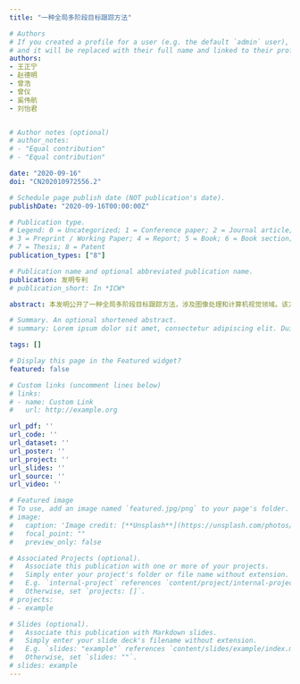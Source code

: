 ```yaml
---
title: "一种全局多阶段目标跟踪方法"

# Authors
# If you created a profile for a user (e.g. the default `admin` user), write the username (folder name) here 
# and it will be replaced with their full name and linked to their profile.
authors:
- 王正宁
- 赵德明
- 曾浩
- 曾仪
- 奚伟航
- 刘怡君


# Author notes (optional)
# author_notes:
# - "Equal contribution"
# - "Equal contribution"

date: "2020-09-16"
doi: "CN202010972556.2"

# Schedule page publish date (NOT publication's date).
publishDate: "2020-09-16T00:00:00Z"

# Publication type.
# Legend: 0 = Uncategorized; 1 = Conference paper; 2 = Journal article;
# 3 = Preprint / Working Paper; 4 = Report; 5 = Book; 6 = Book section;
# 7 = Thesis; 8 = Patent
publication_types: ["8"]

# Publication name and optional abbreviated publication name.
publication: 发明专利
# publication_short: In *ICW*

abstract: 本发明公开了一种全局多阶段目标跟踪方法，涉及图像处理和计算机视觉领域。该方法使用的方法关键步骤分为如下两个阶段，第一阶段输入为第一帧与搜索帧，第二阶段输出一系列带有置信度的跟踪目标边界框。本发明在目标跟踪网络的特征提取阶段使用可变形卷积结构，使得网络对目标的特征提取具有更强的形变鲁棒性。在区域候选网络使用导向锚框机制，让网络自行学习产生锚框，使得锚框与当前输入特征有更好的契合程度，同时在使用不同数据集进行训练时，模型对不同的数据集也有良好的拟合能力。使用正样本判别阈值递增的多阶段级联的候选框分类回归网络进行候选框的精修，使得候选框质量与不同阶段的判别阈值相匹配，进一步提升结果框的精确度。

# Summary. An optional shortened abstract.
# summary: Lorem ipsum dolor sit amet, consectetur adipiscing elit. Duis posuere tellus ac convallis placerat. Proin tincidunt magna sed ex sollicitudin condimentum.

tags: []

# Display this page in the Featured widget?
featured: false

# Custom links (uncomment lines below)
# links:
# - name: Custom Link
#   url: http://example.org

url_pdf: ''
url_code: ''
url_dataset: ''
url_poster: ''
url_project: ''
url_slides: ''
url_source: ''
url_video: ''

# Featured image
# To use, add an image named `featured.jpg/png` to your page's folder. 
# image:
#   caption: 'Image credit: [**Unsplash**](https://unsplash.com/photos/pLCdAaMFLTE)'
#   focal_point: ""
#   preview_only: false

# Associated Projects (optional).
#   Associate this publication with one or more of your projects.
#   Simply enter your project's folder or file name without extension.
#   E.g. `internal-project` references `content/project/internal-project/index.md`.
#   Otherwise, set `projects: []`.
# projects:
# - example

# Slides (optional).
#   Associate this publication with Markdown slides.
#   Simply enter your slide deck's filename without extension.
#   E.g. `slides: "example"` references `content/slides/example/index.md`.
#   Otherwise, set `slides: ""`.
# slides: example
---
```


